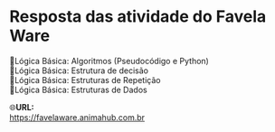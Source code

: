 # Resposta das atividade do Favela Ware

:pushpin:Lógica Básica: Algoritmos (Pseudocódigo e Python)<br> 
:pushpin:Lógica Básica: Estrutura de decisão<br> 
:pushpin:Lógica Básica: Estruturas de Repetição<br> 
:pushpin:Lógica Básica: Estruturas de Dados<br> 
  
:globe_with_meridians:<b>URL:</b><br>https://favelaware.animahub.com.br
